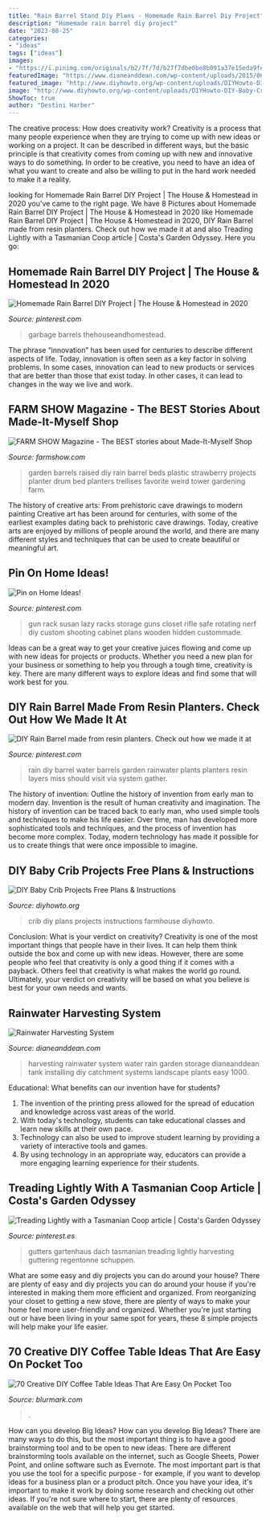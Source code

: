 ```yaml
---
title: "Rain Barrel Stand Diy Plans - Homemade Rain Barrel Diy Project"
description: "Homemade rain barrel diy project"
date: "2023-08-25"
categories:
- "ideas"
tags: ["ideas"]
images:
- "https://i.pinimg.com/originals/b2/7f/7d/b27f7dbe0be8b091a37e15eda9fe8eac.jpg"
featuredImage: "https://www.dianeanddean.com/wp-content/uploads/2015/06/image41.jpg"
featured_image: "http://www.diyhowto.org/wp-content/uploads/DIYHowto-DIY-Baby-Crib-Projects-Free-Plans-01.jpg"
image: "http://www.diyhowto.org/wp-content/uploads/DIYHowto-DIY-Baby-Crib-Projects-Free-Plans-01.jpg"
ShowToc: true
author: "Destini Harber"
---
```



The creative process: How does creativity work?
Creativity is a process that many people experience when they are trying to come up with new ideas or working on a project. It can be described in different ways, but the basic principle is that creativity comes from coming up with new and innovative ways to do something. In order to be creative, you need to have an idea of what you want to create and also be willing to put in the hard work needed to make it a reality.

	

		
looking for Homemade Rain Barrel DIY Project | The House &amp; Homestead in 2020 you've came to the right page. We have 8 Pictures about Homemade Rain Barrel DIY Project | The House &amp; Homestead in 2020 like Homemade Rain Barrel DIY Project | The House &amp; Homestead in 2020, DIY Rain Barrel made from resin planters. Check out how we made it at and also Treading Lightly with a Tasmanian Coop article | Costa&#039;s Garden Odyssey. Here you go:
		
    
## Homemade Rain Barrel DIY Project | The House &amp; Homestead In 2020

<img loading=lazy src="https://i.pinimg.com/originals/5a/d3/2c/5ad32c3700f7178690b4abf15d580bf9.jpg" onerror="this.onerror=null;this.src='https://tse1.mm.bing.net/th?id=OIP.LQBmWcg7JfnopJO89N41YwHaLI&amp;pid=15.1';" alt="Homemade Rain Barrel DIY Project | The House &amp; Homestead in 2020">

_Source: pinterest.com_

>garbage barrels thehouseandhomestead. 

	

The phrase “innovation” has been used for centuries to describe different aspects of life. Today, innovation is often seen as a key factor in solving problems. In some cases, innovation can lead to new products or services that are better than those that exist today. In other cases, it can lead to changes in the way we live and work.

    
## FARM SHOW Magazine - The BEST Stories About Made-It-Myself Shop

<img loading=lazy src="https://www.farmshow.com/images/articlefull/287111296847133.jpg" onerror="this.onerror=null;this.src='https://tse2.mm.bing.net/th?id=OIP.LQLzO0HRTbaJqEkX650p-wHaJ3&amp;pid=15.1';" alt="FARM SHOW Magazine - The BEST stories about Made-It-Myself Shop">

_Source: farmshow.com_

>garden barrels raised diy rain barrel beds plastic strawberry projects planter drum bed planters trellises favorite weird tower gardening farm. 

	

The history of creative arts: From prehistoric cave drawings to modern painting
Creative art has been around for centuries, with some of the earliest examples dating back to prehistoric cave drawings. Today, creative arts are enjoyed by millions of people around the world, and there are many different styles and techniques that can be used to create beautiful or meaningful art.

    
## Pin On Home Ideas!

<img loading=lazy src="https://i.pinimg.com/originals/b2/7f/7d/b27f7dbe0be8b091a37e15eda9fe8eac.jpg" onerror="this.onerror=null;this.src='https://tse1.mm.bing.net/th?id=OIP.ZRZtt5aB88fFoOu8ZMJIpwHaKz&amp;pid=15.1';" alt="Pin on Home Ideas!">

_Source: pinterest.com_

>gun rack susan lazy racks storage guns closet rifle safe rotating nerf diy custom shooting cabinet plans wooden hidden custommade. 

	

Ideas can be a great way to get your creative juices flowing and come up with new ideas for projects or products. Whether you need a new plan for your business or something to help you through a tough time, creativity is key. There are many different ways to explore ideas and find some that will work best for you.

    
## DIY Rain Barrel Made From Resin Planters. Check Out How We Made It At

<img loading=lazy src="https://i.pinimg.com/originals/de/87/88/de8788d72c737e3a3bccb9e33a86f8fb.jpg" onerror="this.onerror=null;this.src='https://tse1.mm.bing.net/th?id=OIP.MR1bA8CUX6m9eGYbI6EpGgHaJ4&amp;pid=15.1';" alt="DIY Rain Barrel made from resin planters. Check out how we made it at">

_Source: pinterest.com_

>rain diy barrel water barrels garden rainwater plants planters resin layers miss should visit via system gather. 

	

The history of invention: Outline the history of invention from early man to modern day.
Invention is the result of human creativity and imagination. The history of invention can be traced back to early man, who used simple tools and techniques to make his life easier. Over time, man has developed more sophisticated tools and techniques, and the process of invention has become more complex. Today, modern technology has made it possible for us to create things that were once impossible to imagine.

    
## DIY Baby Crib Projects Free Plans &amp; Instructions

<img loading=lazy src="http://www.diyhowto.org/wp-content/uploads/DIYHowto-DIY-Baby-Crib-Projects-Free-Plans-01.jpg" onerror="this.onerror=null;this.src='https://tse3.mm.bing.net/th?id=OIP.fswOYJ1nlyye8ZsMvj2EYQHaRJ&amp;pid=15.1';" alt="DIY Baby Crib Projects Free Plans &amp; Instructions">

_Source: diyhowto.org_

>crib diy plans projects instructions farmhouse diyhowto. 

	

Conclusion: What is your verdict on creativity?
Creativity is one of the most important things that people have in their lives. It can help them think outside the box and come up with new ideas. However, there are some people who feel that creativity is only a good thing if it comes with a payback. Others feel that creativity is what makes the world go round. Ultimately, your verdict on creativity will be based on what you believe is best for your own needs and wants.

    
## Rainwater Harvesting System

<img loading=lazy src="https://www.dianeanddean.com/wp-content/uploads/2015/06/image41.jpg" onerror="this.onerror=null;this.src='https://tse4.mm.bing.net/th?id=OIP.ljZfmBtA_WFeWj09ZIO5JgHaKL&amp;pid=15.1';" alt="Rainwater Harvesting System">

_Source: dianeanddean.com_

>harvesting rainwater system water rain garden storage dianeanddean tank installing diy catchment systems landscape plants easy 1000. 

	

Educational: What benefits can our invention have for students?
1. The invention of the printing press allowed for the spread of education and knowledge across vast areas of the world.
2. With today's technology, students can take educational classes and learn new skills at their own pace.
3. Technology can also be used to improve student learning by providing a variety of interactive tools and games.
4. By using technology in an appropriate way, educators can provide a more engaging learning experience for their students.

    
## Treading Lightly With A Tasmanian Coop Article | Costa&#039;s Garden Odyssey

<img loading=lazy src="https://i.pinimg.com/736x/12/36/9e/12369e50e5c10a5721033ab9fb395f86--pvc-gutters-chicken-feeders.jpg" onerror="this.onerror=null;this.src='https://tse1.mm.bing.net/th?id=OIP.3WD_KnC4tX6m5sHE_-jchAHaJ2&amp;pid=15.1';" alt="Treading Lightly with a Tasmanian Coop article | Costa&#039;s Garden Odyssey">

_Source: pinterest.es_

>gutters gartenhaus dach tasmanian treading lightly harvesting guttering regentonne schuppen. 

	

What are some easy and diy projects you can do around your house?
There are plenty of easy and diy projects you can do around your house if you're interested in making them more efficient and organized. From reorganizing your closet to getting a new stove, there are plenty of ways to make your home feel more user-friendly and organized. Whether you're just starting out or have been living in your same spot for years, these 8 simple projects will help make your life easier.

    
## 70 Creative DIY Coffee Table Ideas That Are Easy On Pocket Too

<img loading=lazy src="https://www.blurmark.com/wp-content/uploads/2017/05/Antique-DIY-Coffee-Table-Idea.jpg" onerror="this.onerror=null;this.src='https://tse3.mm.bing.net/th?id=OIP.RDY1wd9gxtaGVZtix25KGAHaHa&amp;pid=15.1';" alt="70 Creative DIY Coffee Table Ideas That Are Easy On Pocket Too">

_Source: blurmark.com_

>. 

	

How can you develop Big Ideas?
How can you develop Big Ideas? There are many ways to do this, but the most important thing is to have a good brainstorming tool and to be open to new ideas. There are different brainstorming tools available on the internet, such as Google Sheets, Power Point, and online software such as Evernote. The most important part is that you use the tool for a specific purpose - for example, if you want to develop ideas for a business plan or a product pitch. Once you have your idea, it's important to make it work by doing some research and checking out other ideas. If you're not sure where to start, there are plenty of resources available on the web that will help you get started.

